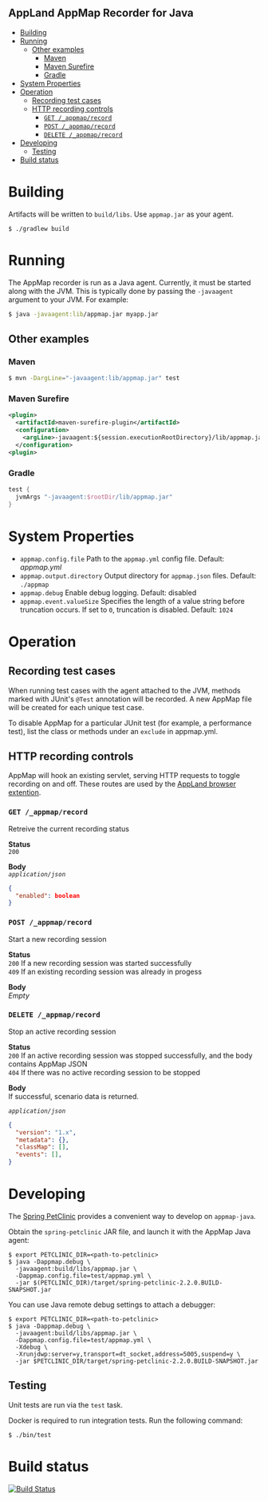 AppLand AppMap Recorder for Java
--------------------------------

- [Building](#building)
- [Running](#running)
  - [Other examples](#other-examples)
    - [Maven](#maven)
    - [Maven Surefire](#maven-surefire)
    - [Gradle](#gradle)
- [System Properties](#system-properties)
- [Operation](#operation)
  - [Recording test cases](#recording-test-cases)
  - [HTTP recording controls](#http-recording-controls)
    - [`GET /_appmap/record`](#get-_appmaprecord)
    - [`POST /_appmap/record`](#post-_appmaprecord)
    - [`DELETE /_appmap/record`](#delete-_appmaprecord)
- [Developing](#developing)
  - [Testing](#testing)
- [Build status](#build-status)

# Building
Artifacts will be written to `build/libs`. Use `appmap.jar` as your agent.
```
$ ./gradlew build
```
# Running
The AppMap recorder is run as a Java agent. Currently, it must be started along with the JVM. This is typically done by passing the `-javaagent` argument to your JVM.
For example:

```bash
$ java -javaagent:lib/appmap.jar myapp.jar
```

## Other examples

### Maven

```bash
$ mvn -DargLine="-javaagent:lib/appmap.jar" test
```

### Maven Surefire

```xml
<plugin>
  <artifactId>maven-surefire-plugin</artifactId>
  <configuration>
    <argLine>-javaagent:${session.executionRootDirectory}/lib/appmap.jar</argLine>
  </configuration>
<plugin>
```

### Gradle

```groovy
test {
  jvmArgs "-javaagent:$rootDir/lib/appmap.jar"
}
```

# System Properties

* `appmap.config.file` Path to the `appmap.yml` config file. Default: _appmap.yml_
* `appmap.output.directory` Output directory for `appmap.json` files. Default: `./appmap`
* `appmap.debug` Enable debug logging. Default: disabled
* `appmap.event.valueSize` Specifies the length of a value string before truncation occurs. If set to `0`, truncation is disabled. Default: `1024`

# Operation

## Recording test cases
When running test cases with the agent attached to the JVM, methods marked with JUnit's `@Test` annotation will be recorded.
A new AppMap file will be created for each unique test case.

To disable AppMap for a particular JUnit test (for example, a performance test), list the class or methods under an
`exclude` in appmap.yml.

## HTTP recording controls
AppMap will hook an existing servlet, serving HTTP requests to toggle recording on and off. These routes are used by the [AppLand browser extention](https://github.com/applandinc/appland-browser-extension).

### `GET /_appmap/record`
Retreive the current recording status

**Status**  
`200`

**Body**  
_`application/json`_  
```json
{
  "enabled": boolean
}
```

### `POST /_appmap/record`
Start a new recording session

**Status**  
`200` If a new recording session was started successfully  
`409` If an existing recording session was already in progess

**Body**  
_Empty_

### `DELETE /_appmap/record`
Stop an active recording session

**Status**  
`200` If an active recording session was stopped successfully, and the body contains AppMap JSON  
`404` If there was no active recording session to be stopped

**Body**  
If successful, scenario data is returned.  

_`application/json`_
```json
{
  "version": "1.x",
  "metadata": {},
  "classMap": [],
  "events": [],
}
```

# Developing

The [Spring PetClinic](https://github.com/spring-projects/spring-petclinic) provides a convenient way to develop on `appmap-java`.

Obtain the `spring-petclinic` JAR file, and launch it with the AppMap Java agent:

```shell script
$ export PETCLINIC_DIR=<path-to-petclinic>
$ java -Dappmap.debug \
  -javaagent:build/libs/appmap.jar \
  -Dappmap.config.file=test/appmap.yml \
  -jar $(PETCLINIC_DIR)/target/spring-petclinic-2.2.0.BUILD-SNAPSHOT.jar
```

You can use Java remote debug settings to attach a debugger:

```shell script
$ export PETCLINIC_DIR=<path-to-petclinic>
$ java -Dappmap.debug \
  -javaagent:build/libs/appmap.jar \
  -Dappmap.config.file=test/appmap.yml \
  -Xdebug \
  -Xrunjdwp:server=y,transport=dt_socket,address=5005,suspend=y \
  -jar $PETCLINIC_DIR/target/spring-petclinic-2.2.0.BUILD-SNAPSHOT.jar
```

## Testing

Unit tests are run via the `test` task.

Docker is required to run integration tests. Run the following command:

```
$ ./bin/test
```

# Build status

[![Build Status](https://travis-ci.com/applandinc/appmap-java.svg?branch=master)](https://travis-ci.org/applandinc/appmap-java)
